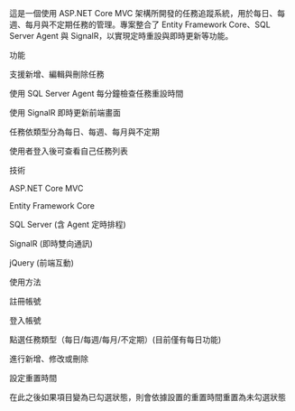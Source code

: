 這是一個使用 ASP.NET Core MVC 架構所開發的任務追蹤系統，用於每日、每週、每月與不定期任務的管理。專案整合了 Entity Framework Core、SQL Server Agent 與 SignalR，以實現定時重設與即時更新等功能。

功能

支援新增、編輯與刪除任務

使用 SQL Server Agent 每分鐘檢查任務重設時間

使用 SignalR 即時更新前端畫面

任務依類型分為每日、每週、每月與不定期

使用者登入後可查看自己任務列表

技術

ASP.NET Core MVC

Entity Framework Core

SQL Server (含 Agent 定時排程)

SignalR (即時雙向通訊)

jQuery (前端互動)

使用方法

註冊帳號

登入帳號

點選任務類型（每日/每週/每月/不定期）(目前僅有每日功能)

進行新增、修改或刪除

設定重置時間

在此之後如果項目變為已勾選狀態，則會依據設置的重置時間重置為未勾選狀態
